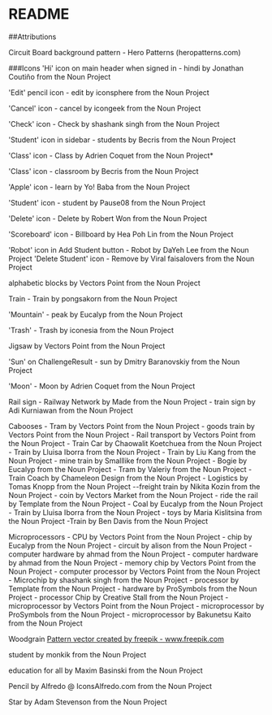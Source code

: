 # README

##Attributions

Circuit Board background pattern - Hero Patterns (heropatterns.com)

###Icons
'Hi' icon on main header when signed in - hindi by Jonathan Coutiño from the Noun Project

'Edit' pencil icon - edit by iconsphere from the Noun Project

'Cancel' icon - cancel by icongeek from the Noun Project

'Check' icon - Check by shashank singh from the Noun Project

'Student' icon in sidebar - students by Becris from the Noun Project

'Class' icon - Class by Adrien Coquet from the Noun Project*

'Class' icon - classroom by Becris from the Noun Project

'Apple' icon - learn by Yo! Baba from the Noun Project

'Student' icon - student by Pause08 from the Noun Project

'Delete' icon - Delete by Robert Won from the Noun Project

'Scoreboard' icon - Billboard by Hea Poh Lin from the Noun Project

'Robot' icon in Add Student button - Robot by DaYeh Lee from the Noun Project
'Delete Student' icon - Remove by Viral faisalovers from the Noun Project

alphabetic blocks by Vectors Point from the Noun Project

Train - Train by pongsakorn from the Noun Project

'Mountain' - peak by Eucalyp from the Noun Project

'Trash' - Trash by iconesia from the Noun Project

Jigsaw by Vectors Point from the Noun Project

'Sun' on ChallengeResult - sun by Dmitry Baranovskiy from the Noun Project

'Moon' - Moon by Adrien Coquet from the Noun Project

Rail sign 
    - Railway Network by Made from the Noun Project
    - train sign by Adi Kurniawan from the Noun Project

Cabooses 
    - Tram by Vectors Point from the Noun Project
    - goods train by Vectors Point from the Noun Project
    - Rail transport by Vectors Point from the Noun Project
    - Train Car by Chaowalit  Koetchuea from the Noun Project
    - Train by Lluisa Iborra from the Noun Project
    - Train by Liu Kang from the Noun Project
    - mine train by Smalllike from the Noun Project
    - Bogie by Eucalyp from the Noun Project
    - Tram by Valeriy from the Noun Project
    - Train Coach by Chameleon Design from the Noun Project
    - Logistics by Tomas Knopp from the Noun Project
    --freight train by Nikita Kozin from the Noun Project
    - coin by Vectors Market from the Noun Project
    - ride the rail by Template from the Noun Project
    - Coal by Eucalyp from the Noun Project
    - Train by Lluisa Iborra from the Noun Project
    - toys by Maria Kislitsina from the Noun Project
    -Train by Ben Davis from the Noun Project

Microprocessors
    - CPU by Vectors Point from the Noun Project
    - chip by Eucalyp from the Noun Project
    - circuit by alison from the Noun Project
    - computer hardware by ahmad from the Noun Project
    - computer hardware by ahmad from the Noun Project
    - memory chip by Vectors Point from the Noun Project
    - computer processor by Vectors Point from the Noun Project
    - Microchip by shashank singh from the Noun Project
    - processor by Template from the Noun Project
    - hardware by ProSymbols from the Noun Project
    - processor Chip by Creative Stall from the Noun Project
    - microprocessor by Vectors Point from the Noun Project
    - microprocessor by ProSymbols from the Noun Project
    - microprocessor by Bakunetsu Kaito from the Noun Project
    
Woodgrain
<a href="https://www.freepik.com/free-photos-vectors/pattern">Pattern vector created by freepik - www.freepik.com</a>


student by monkik from the Noun Project

education for all by Maxim Basinski from the Noun Project

Pencil by Alfredo @ IconsAlfredo.com from the Noun Project

Star by Adam Stevenson from the Noun Project